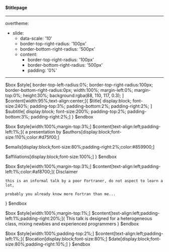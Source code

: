 #### $titlepage
---
overtheme:
  - slide:
    - data-scale: '10'
    - border-top-right-radius: '100px'
    - border-bottom-right-radius: '500px'
    - content:
      - border-top-right-radius: '100px'
      - border-bottom-right-radius: '500px'
      - padding: '0%'
---

$box
$style[
  border-top-left-radius:0%;
  border-top-right-radius:100px;
  border-bottom-right-radius:0px;
  width:100%;
  margin-left:0%;
  margin-top:0%;
  height:30%;
  background:rgba(88, 110, 117, 0.3);
]
$content[width:95%;text-align:center;]{
$title[
  display:block;
  font-size:240%;
  padding-top:3%;
  padding-bottom:2%;
  padding-right:2%;
]
$subtitle[
  display:block;
  font-size:200%;
  padding-top:2%;
  padding-bottom:3%;
  padding-right:2%;]
}
$endbox

$box
$style[width:100%;margin-top:3%;]
$content[text-align:left;padding-left:1%;]{
a presentation by $authors[display:block;font-size:110%;color:#d75f00;]
<p></p>
$emails[display:block;font-size:80%;padding-right:2%;color:#859900;]
<p></p>
$affiliations[display:block;font-size:100%;]
}
$endbox

$box
$style[width:100%;margin-top:3%;]
$content[text-align:left;padding-left:1%;color:#af8700;]{
Disclaimer

```
this is an informal talk by a poor Fortraner, do not aspect to learn a lot,
```
```
probably you already know more Fortran than me...
```

}
$endbox

$box
$style[width:100%;margin-top:1%;]
$content[text-align:left;padding-left:1%;padding-right:20%;]{
This talk is designed for a heterogeneous class, mixing newbies and experienced programmers
}
$endbox

$box
$style[width:100%;padding-top:2%;]
$content[text-align:left;padding-left:1%;]{
  $location[display:block;font-size:80%;]
  $date[display:block;font-size:80%;padding-right:10%;]
}
$endbox
